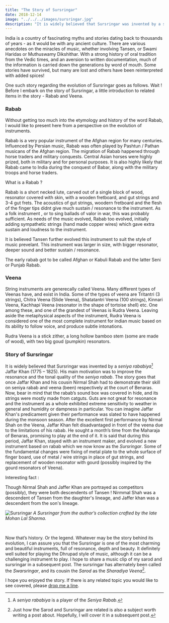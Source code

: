 ```yaml
---
title: "The Story of Sursringar"
date: 2018-12-14
image: "../../../images/sursringar.jpg"
description: "It is widely believed that Sursringar was invented by a seniya rababiya Jaffar Khan (1775 – 1825). His main intention was to improve the resonance and the tonal quality of the seniya rabab."
---
```

India is a country of fascinating myths and stories dating back to thousands of years - as it would be with any ancient culture. There are various anecdotes on the miracles of music, whether involving Tansen, or Swami Haridas or Muthuswamy Dikshithar. With a strong history of oral tradition from the Vedic times, and an aversion to written documentation, much of the information is carried down the generations by word of mouth. Some stories have survived, but many are lost and others have been reinterpreted with added spices!

One such story regarding the evolution of Sursringar goes as follows. Wait ! Before I embark on the story of Sursringar, a little introduction to related items in the story - Rabab and Veena.

### Rabab

Without getting too much into the etymology and history of the word Rabab, I would like to present here from a perspective on the evolution of instruments. 

Rabab is a very popular instrument of the Afghan region for many centuries. Influenced  by Persian music, Rabab was often played by Pashtun / Pathan musicans of the Afghan region. The migration of Rabab happened through horse traders and military conquests. Central Asian horses were highly prized, both in military and for personal purposes. It is also highly likely that Rabab came to India during the conquest of Babar, along with the military troops  and horse traders.

What is a Rabab ?

Rabab is a short necked lute, carved out of a single block of wood, resonator covered with skin, with a wooden fretboard, and gut strings and 3-4 gut frets. The acoustics of gut strings, woodern fretboard and the flesh of the finger tips didnt give much sustain / resonance to the instrument. As a folk instrument , or to sing ballads of valor in war, this was probably sufficient. As needs of the music evolved, Rabab too evolved, initially adding sympathetic strings (hand made copper wires) which gave extra sustain and loudness to the instrument. 

It is believed Tansen further evolved this instrument to suit the style of music prevelant. This instrument was larger in size, with bigger resonator, deeper sound and better sustain / resonance. 

The early rabab got to be called Afghan or Kabuli Rabab and the latter Seni or Punjab Rabab.

### Veena

String instruments are generecally called Veena. Many different types of Veenas have, and exist in India. Some of the types of veena are Tritantri (3 strings), Chitra Veena (Slide Veena), Shatatantri Veena (100 strings), Kinnari Veena, Kachhapi Veena (resonator in the shape of tortoise shell) etc. One among these, and one of the grandest of Veenas is Rudra Veena. Leaving aside the metaphysical aspects of the instrument, Rudra Veena is considered one of the most complete instrument for indian music based on its ability to follow voice, and produce subtle intonations. 

Rudra Veena is a stick zither, a long hollow bamboo stem (some are made of wood), with two big goud (pumpkin) resonators.

### Story of Sursringar

It is widely believed that Sursringar was invented by a *seniya rababiya*[^1] Jaffar Khan (1775 – 1825). His main motivation was to improve the resonance and the tonal quality of the *seniya rabab*.
The story goes that once Jaffar Khan and his cousin Nirmal Shah had to demonstrate their skill on seniya rabab and veena (been) respectively at the court of Benaras. Now, bear in mind that the rabab’s sound box was covered in hide, and its strings were mostly made from catguts. Guts are not great for resonance and the instrument as a whole exhibited extreme sensitivity to weather in general and humidity or dampness in particular. You can imagine Jaffar Khan's predicament given their performance was slated to have happened during the monsoon season. After the excellent first performance by Nirmal Shah on the Veena, Jaffar Khan felt disadvantaged in front of the veena due to the limitations of his rabab. He sought a month’s time from the Maharaja of Benaras, promising to play at the end of it. It is said that during this period, Jaffar Khan, stayed with an instrument maker, and evolved a new instrument based on rabab which we now know as the *Sursringar*. Some of the fundamental changes were fixing of metal plate to the whole surface of finger board, use of metal / wire strings in place of gut strings, and replacement of wooden resonator with gourd (possibly inspired by the gourd resonators of Veena).

Interesting fact :

Though Nirmal Shah and Jaffer Khan are portrayed as competitors (possibly), they were both descendents of Tansen ! Nirmmal Shah was a descendent of Tansen from the daughter's lineage, and Jaffer khan was a descendent from the son's lineage.

[^1]: A *seniya rababiya* is a player of the *Seniya Rabab*.

![Sursringar](sursringar.jpg)
*A Sursringar from the author’s collection crafted by the late Mohan Lal Sharma.*

<br>

Now that’s history. Or the legend. Whatever may be the story behind its evolution, I can assure you that the Sursringar is one of the most charming and beautiful instruments, full of resonance, depth and beauty. It definitely well suited for playing the Dhrupad style of music, although it can be a challenging instrument to play. I hope to share a music clip of my sarod and sursringar in a subsequent post. The sursringar has alternately been called the *Swarsringar*, and its cousin the *Sarod* as the *Sharadiya Veena*[^2].

[^2]: Just how the Sarod and Sursringar are related is also a subject worth writing a post about. Hopefully, I will cover it in a subsequent post.

I hope you enjoyed the story. If there is any related topic you would like to see covered, please [drop me a line](/contact/#leave-a-message).
